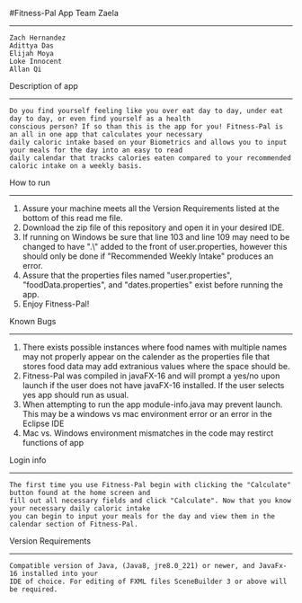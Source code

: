 #Fitness-Pal App
Team Zaela
***********
    Zach Hernandez
    Adittya Das 
    Elijah Moya 
    Loke Innocent 
    Allan Qi 
    
Description of app
*********************
    Do you find yourself feeling like you over eat day to day, under eat day to day, or even find yourself as a health 
    conscious person? If so than this is the app for you! Fitness-Pal is an all in one app that calculates your necessary 
    daily caloric intake based on your Biometrics and allows you to input your meals for the day into an easy to read 
    daily calendar that tracks calories eaten compared to your recommended caloric intake on a weekly basis.  
    
How to run
**************
1. Assure your machine meets all the Version Requirements listed at the bottom of this read me file. 
2. Download the zip file of this repository and open it in your desired IDE.
3. If running on Windows be sure that line 103 and line 109 may need to be changed to have ".\\"
   added to the front of user.properties, however this should only be done if "Recommended Weekly Intake" produces an error.
4. Assure that the properties files named "user.properties", "foodData.properties", and "dates.properties" exist before running
   the app.
5. Enjoy Fitness-Pal!
    
Known Bugs
*************
1. There exists possible instances where food names with multiple names may not properly appear on the calender as 
the properties file that stores food data may add extranious values where the space should be.
2. Fitness-Pal was compiled in javaFX-16 and will prompt a yes/no upon launch if the user does not have javaFX-16 installed.
   If the user selects yes app should run as usual.
3. When attempting to run the app module-info.java may prevent launch. This may be a windows vs mac environment error or an error in
   the Eclipse IDE
4. Mac vs. Windows environment mismatches in the code may restirct functions of app

Login info
***********
    The first time you use Fitness-Pal begin with clicking the "Calculate" button found at the home screen and 
    fill out all necessary fields and click "Calculate". Now that you know your necessary daily caloric intake 
    you can begin to input your meals for the day and view them in the calendar section of Fitness-Pal.
    
Version Requirements
**********************
    Compatible version of Java, (Java8, jre8.0_221) or newer, and JavaFx-16 installed into your
    IDE of choice. For editing of FXML files SceneBuilder 3 or above will be required.
    
